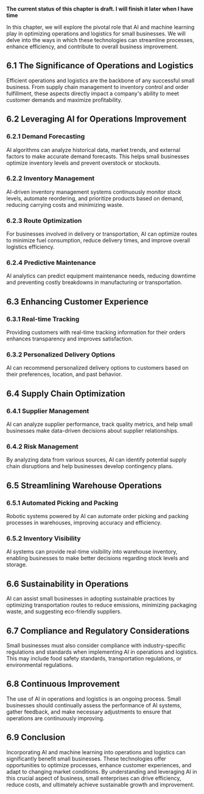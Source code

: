 **The current status of this chapter is draft. I will finish it later when I have time**

In this chapter, we will explore the pivotal role that AI and machine learning play in optimizing operations and logistics for small businesses. We will delve into the ways in which these technologies can streamline processes, enhance efficiency, and contribute to overall business improvement.

6.1 The Significance of Operations and Logistics
------------------------------------------------

Efficient operations and logistics are the backbone of any successful small business. From supply chain management to inventory control and order fulfillment, these aspects directly impact a company's ability to meet customer demands and maximize profitability.

6.2 Leveraging AI for Operations Improvement
--------------------------------------------

### 6.2.1 Demand Forecasting

AI algorithms can analyze historical data, market trends, and external factors to make accurate demand forecasts. This helps small businesses optimize inventory levels and prevent overstock or stockouts.

### 6.2.2 Inventory Management

AI-driven inventory management systems continuously monitor stock levels, automate reordering, and prioritize products based on demand, reducing carrying costs and minimizing waste.

### 6.2.3 Route Optimization

For businesses involved in delivery or transportation, AI can optimize routes to minimize fuel consumption, reduce delivery times, and improve overall logistics efficiency.

### 6.2.4 Predictive Maintenance

AI analytics can predict equipment maintenance needs, reducing downtime and preventing costly breakdowns in manufacturing or transportation.

6.3 Enhancing Customer Experience
---------------------------------

### 6.3.1 Real-time Tracking

Providing customers with real-time tracking information for their orders enhances transparency and improves satisfaction.

### 6.3.2 Personalized Delivery Options

AI can recommend personalized delivery options to customers based on their preferences, location, and past behavior.

6.4 Supply Chain Optimization
-----------------------------

### 6.4.1 Supplier Management

AI can analyze supplier performance, track quality metrics, and help small businesses make data-driven decisions about supplier relationships.

### 6.4.2 Risk Management

By analyzing data from various sources, AI can identify potential supply chain disruptions and help businesses develop contingency plans.

6.5 Streamlining Warehouse Operations
-------------------------------------

### 6.5.1 Automated Picking and Packing

Robotic systems powered by AI can automate order picking and packing processes in warehouses, improving accuracy and efficiency.

### 6.5.2 Inventory Visibility

AI systems can provide real-time visibility into warehouse inventory, enabling businesses to make better decisions regarding stock levels and storage.

6.6 Sustainability in Operations
--------------------------------

AI can assist small businesses in adopting sustainable practices by optimizing transportation routes to reduce emissions, minimizing packaging waste, and suggesting eco-friendly suppliers.

6.7 Compliance and Regulatory Considerations
--------------------------------------------

Small businesses must also consider compliance with industry-specific regulations and standards when implementing AI in operations and logistics. This may include food safety standards, transportation regulations, or environmental regulations.

6.8 Continuous Improvement
--------------------------

The use of AI in operations and logistics is an ongoing process. Small businesses should continually assess the performance of AI systems, gather feedback, and make necessary adjustments to ensure that operations are continuously improving.

6.9 Conclusion
--------------

Incorporating AI and machine learning into operations and logistics can significantly benefit small businesses. These technologies offer opportunities to optimize processes, enhance customer experiences, and adapt to changing market conditions. By understanding and leveraging AI in this crucial aspect of business, small enterprises can drive efficiency, reduce costs, and ultimately achieve sustainable growth and improvement.
